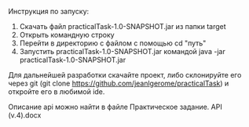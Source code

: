Инструкция по запуску:
1. Скачать файл practicalTask-1.0-SNAPSHOT.jar из папки target
2. Открыть командную строку 
3. Перейти в директорию с файлом с помощью cd "путь"
4. Запустить practicalTask-1.0-SNAPSHOT.jar командой java -jar practicalTask-1.0-SNAPSHOT.jar

Для дальнейшей разработки скачайте проект, либо склонируйте его через git (git clone https://github.com/jeanlgerome/practicalTask) 
и откройте его в любимой ide.

Описание api можно найти в файле Практическое задание. API (v.4).docx

